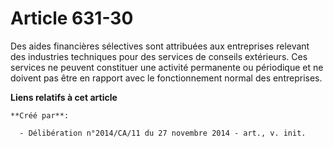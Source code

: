 # Article 631-30

Des aides financières sélectives sont attribuées aux entreprises relevant des industries techniques pour des services de
conseils extérieurs. Ces services ne peuvent constituer une activité permanente ou périodique et ne doivent pas être en
rapport avec le fonctionnement normal des entreprises.

**Liens relatifs à cet article**

	**Créé par**:

	  - Délibération n°2014/CA/11 du 27 novembre 2014 - art., v. init.

